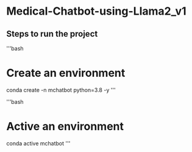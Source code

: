 # Medical-Chatbot-using-Llama2_v1

## Steps to run the project

'''bash
# Create an environment
conda create -n mchatbot python=3.8 -y
'''

'''bash
# Active an environment
conda active mchatbot 
'''